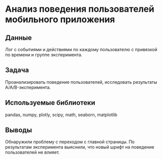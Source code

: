 # Анализ поведения пользователей мобильного приложения

## Данные
Лог с событиями и действиями по каждому пользователю с привязкой по времени и группе эксперимента.

## Задача
Проанализировать поведение пользователей, исследовать результаты A/A/B-эксперимента.

## Используемые библиотеки
pandas, numpy, plotly, scipy, math, seaborn, matplotlib

## Выводы
Обнаружили проблему с переходом с главной страницы. По результатам эксперимента выяснили, что новый шрифт на поведение пользователей не влияет.
